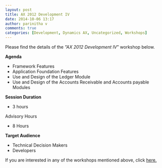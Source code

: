 ```yaml
---
layout: post
title: AX 2012 Development IV
date: 2014-10-06 13:17
author: parinitha v
comments: true
categories: [Development, Dynamics AX, Uncategorized, Workshops]
---
```

Please find the details of the <i>"AX 2012 Development IV</i>&rdquo; workshop below.

<b>Agenda</b>

<ul>
<li>Framework Features</li>
<li>Application Foundation Features</li>
<li>Use and Design of the Ledger Module</li>
<li>Use and Design of the Accounts Receivable and Accounts payable Modules</li>
</ul>

<b>Session Duration</b>

<ul>
<li>3 hours</li>
</ul>

Advisory Hours

<ul>
<li>8 Hours</li>
</ul>

<b>Target Audience</b>

<ul>
<li>Technical Decision Makers</li>
<li>Developers</li>
</ul>

If you are interested in any of the workshops mentioned above, click&nbsp;<a href="mailto:blog_ptsdynamics@microsoft.com?Subject=Dynamics%20AX%20Workshops%20-%20Registration&amp;Body=PLEASE%20FILL%20IN%20THE%20FOLLOWING%20DETAILS%0A%0AName%3A%0ACompany%20Name%3A%0APartner%20ID%3A%0AContact%20number%3A%0AEmail%20ID%3A%0AProducts%20interested%20in%3A%0ASessions%20interested%20in%3A">here.</a>
